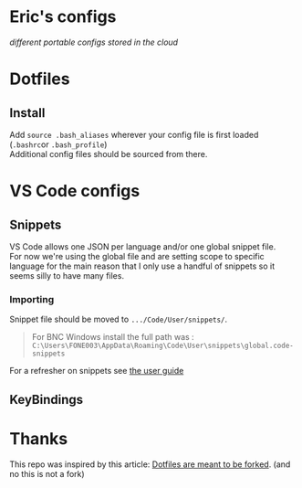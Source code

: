 # Eric's configs
*different portable configs stored in the cloud*

# Dotfiles

## Install
Add `source .bash_aliases` wherever your config file is first loaded (`.bashrc`or `.bash_profile`)  
Additional config files should be sourced from there.

# VS Code configs

## Snippets
VS Code allows one JSON per language and/or one global snippet file.  
For now we're using the global file and are setting scope to specific language for the main reason that I only use a handful of snippets so it seems silly to have many files.

### Importing
Snippet file should be moved to `.../Code/User/snippets/`.
> For BNC Windows install the full path was : `C:\Users\FONE003\AppData\Roaming\Code\User\snippets\global.code-snippets`

For a refresher on snippets see [the user guide](https://code.visualstudio.com/docs/editor/userdefinedsnippets)

 ## KeyBindings
 


# Thanks
This repo was inspired by this article: [Dotfiles are meant to be forked](https://zachholman.com/2010/08/dotfiles-are-meant-to-be-forked/). (and no this is not a fork)


